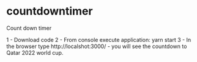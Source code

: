 # countdowntimer
Count down timer

1 - Download code
2 - From console execute application: yarn start
3 - In the browser type http://localshot:3000/ - you will see the countdown to Qatar 2022 world cup.
